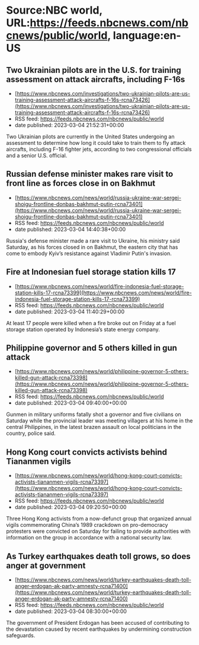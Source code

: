 # Source:NBC world, URL:https://feeds.nbcnews.com/nbcnews/public/world, language:en-US

## Two Ukrainian pilots are in the U.S. for training assessment on attack aircrafts, including F-16s
 - [https://www.nbcnews.com/investigations/two-ukrainian-pilots-are-us-training-assessment-attack-aircrafts-f-16s-rcna73426](https://www.nbcnews.com/investigations/two-ukrainian-pilots-are-us-training-assessment-attack-aircrafts-f-16s-rcna73426)
 - RSS feed: https://feeds.nbcnews.com/nbcnews/public/world
 - date published: 2023-03-04 21:52:31+00:00

Two Ukrainian pilots are currently in the United States undergoing an assessment to determine how long it could take to train them to fly attack aircrafts, including F-16 fighter jets, according to two congressional officials and a senior U.S. official.

## Russian defense minister makes rare visit to front line as forces close in on Bakhmut
 - [https://www.nbcnews.com/news/world/russia-ukraine-war-sergei-shoigu-frontline-donbas-bakhmut-putin-rcna73401](https://www.nbcnews.com/news/world/russia-ukraine-war-sergei-shoigu-frontline-donbas-bakhmut-putin-rcna73401)
 - RSS feed: https://feeds.nbcnews.com/nbcnews/public/world
 - date published: 2023-03-04 14:40:38+00:00

Russia's defense minister made a rare visit to Ukraine, his ministry said Saturday, as his forces closed in on Bakhmut, the eastern city that has come to embody Kyiv’s resistance against Vladimir Putin's invasion.

## Fire at Indonesian fuel storage station kills 17
 - [https://www.nbcnews.com/news/world/fire-indonesia-fuel-storage-station-kills-17-rcna73399](https://www.nbcnews.com/news/world/fire-indonesia-fuel-storage-station-kills-17-rcna73399)
 - RSS feed: https://feeds.nbcnews.com/nbcnews/public/world
 - date published: 2023-03-04 11:40:29+00:00

At least 17 people were killed when a fire broke out on Friday at a fuel storage station operated by Indonesia’s state energy company.

## Philippine governor and 5 others killed in gun attack
 - [https://www.nbcnews.com/news/world/philippine-governor-5-others-killed-gun-attack-rcna73398](https://www.nbcnews.com/news/world/philippine-governor-5-others-killed-gun-attack-rcna73398)
 - RSS feed: https://feeds.nbcnews.com/nbcnews/public/world
 - date published: 2023-03-04 09:40:00+00:00

Gunmen in military uniforms fatally shot a governor and five civilians on Saturday while the provincial leader was meeting villagers at his home in the central Philippines, in the latest brazen assault on local politicians in the country, police said.

## Hong Kong court convicts activists behind Tiananmen vigils
 - [https://www.nbcnews.com/news/world/hong-kong-court-convicts-activists-tiananmen-vigils-rcna73397](https://www.nbcnews.com/news/world/hong-kong-court-convicts-activists-tiananmen-vigils-rcna73397)
 - RSS feed: https://feeds.nbcnews.com/nbcnews/public/world
 - date published: 2023-03-04 09:20:50+00:00

Three Hong Kong activists from a now-defunct group that organized annual vigils commemorating China’s 1989 crackdown on pro-democracy protesters were convicted on Saturday for failing to provide authorities with information on the group in accordance with a national security law.

## As Turkey earthquakes death toll grows, so does anger at government
 - [https://www.nbcnews.com/news/world/turkey-earthquakes-death-toll-anger-erdogan-ak-party-amnesty-rcna71400](https://www.nbcnews.com/news/world/turkey-earthquakes-death-toll-anger-erdogan-ak-party-amnesty-rcna71400)
 - RSS feed: https://feeds.nbcnews.com/nbcnews/public/world
 - date published: 2023-03-04 08:30:00+00:00

The government of President Erdogan has been accused of contributing to the devastation caused by recent earthquakes by undermining construction safeguards.

